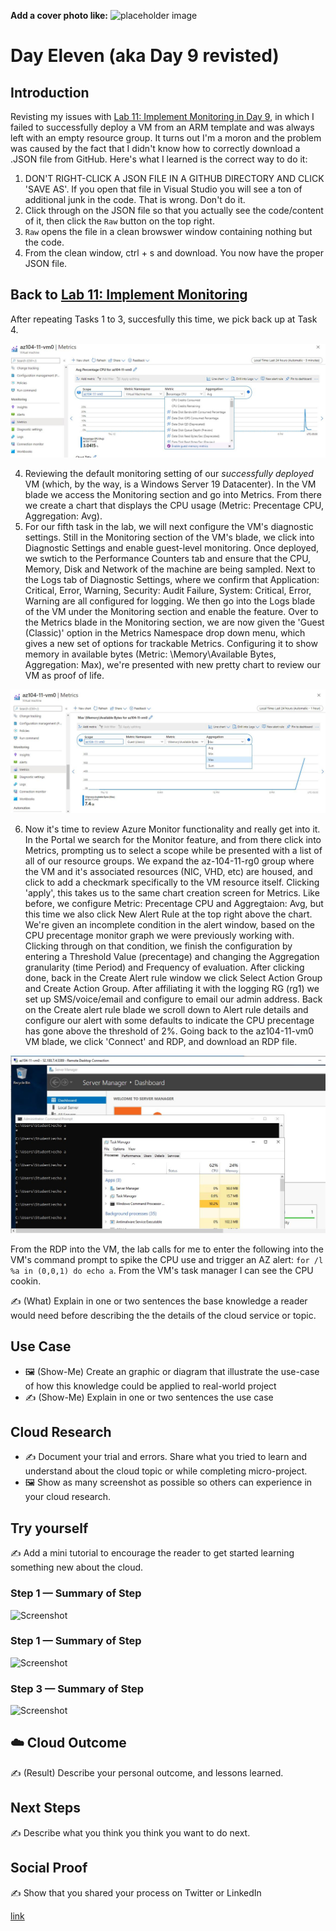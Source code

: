 **Add a cover photo like:**
![placeholder image](https://via.placeholder.com/1200x600)

# Day Eleven (aka Day 9 revisted) 

## Introduction

Revisting my issues with [Lab 11: Implement Monitoring in Day 9](https://github.com/zperk028/100DaysofCloud/blob/main/Journey/009/Readme.md), in which I failed to successfully deploy a VM from an ARM template and was always left with an empty resource group.  It turns out I'm a moron and the problem was caused by the fact that I didn't know how to correctly download a .JSON file from GitHub. Here's what I learned is the correct way to do it:
1. DON'T RIGHT-CLICK A JSON FILE IN A GITHUB DIRECTORY AND CLICK 'SAVE AS'. If you open that file in Visual Studio you will see a ton of additional junk in the code. That is wrong. Don't do it. 
2. Click through on the JSON file so that you actually see the code/content of it, then click the `Raw` button on the top right. 
3. `Raw` opens the file in a clean browswer window containing nothing but the code. 
4. From the clean window, ctrl + s and download. You now have the proper JSON file.

## Back to [Lab 11: Implement Monitoring](https://github.com/MicrosoftLearning/AZ-104-MicrosoftAzureAdministrator/blob/master/Instructions/Labs/LAB_11-Implement_Monitoring.md) 
After repeating Tasks 1 to 3, succesfully this time, we pick back up at Task 4. 

![It Lives!](https://github.com/zperk028/100DaysofCloud/blob/main/Journey/011/lab11.JPG) 

4. Reviewing the default monitoring setting of our *successfully deployed* VM (which, by the way, is a Windows Server 19 Datacenter). In the VM blade we access the Monitoring section and go into Metrics. From there we create a chart that displays the CPU usage (Metric: Precentage CPU, Aggregation: Avg). 
5. For our fifth task in the lab, we will next configure the VM's diagnostic settings. Still in the Monitoring section of the VM's blade, we click into Diagnostic Settings and enable guest-level monitoring. Once deployed, we swtich to the Performance Counters tab and ensure that the CPU, Memory, Disk and Network of the machine are being sampled. Next to the Logs tab of Diagnostic Settings, where we confirm that Application: Critical, Error, Warning, Security: Audit Failure, System: Critical, Error, Warning are all configured for logging. We then go into the Logs blade of the VM under the Monitoring section and enable the feature. Over to the Metrics blade in the Monitoring section, we are now given the 'Guest (Classic)' option in the Metrics Namespace drop down menu, which gives a new set of options for trackable Metrics. Configuring it to show memory in available bytes (Metric: \Memory\Available Bytes, Aggregation: Max), we're presented with new pretty chart to review our VM as proof of life.

![Still alive](https://github.com/zperk028/100DaysofCloud/blob/main/Journey/011/lab11a.JPG)

6. Now it's time to review Azure Monitor functionality and really get into it. In the Portal we search for the Monitor feature, and from there click into Metrics, prompting us to select a scope while be presented with a list of all of our resource groups. We expand the az-104-11-rg0 group where the VM and it's associated resources (NIC, VHD, etc) are housed, and click to add a checkmark specifically to the VM resource itself. Clicking 'apply', this takes us to the same chart creation screen for Metrics. Like before, we configure Metric: Precentage CPU and Aggregtaion: Avg, but this time we also click New Alert Rule at the top right above the chart. We're given an incomplete condition in the alert window, based on the CPU precentage monitor graph we were previously working with. Clicking through on that condition, we finish the configuration by entering a Threshold Value (precentage) and changing the Aggregation granularity (time Period) and Frequency of evaluation. After clicking done, back in the Create Alert rule window we click Select Action Group and Create Action Group. After affiliating it with the logging RG (rg1) we set up SMS/voice/email and configure to email our admin address. Back on the Create alert rule blade we scroll down to Alert rule details and configure our alert with some defaults to indicate the CPU precentage has gone above the threshold of 2%. Going back to the az104-11-vm0 VM blade, we click 'Connect' and RDP, and download an RDP file. 

![Remote inside the VM](https://github.com/zperk028/100DaysofCloud/blob/main/Journey/011/lab11c.JPG)

From the RDP into the VM, the lab calls for me to enter the following into the VM's command prompt to spike the CPU use and trigger an AZ alert: `for /l %a in (0,0,1) do echo a`.  From the VM's task manager I can see the CPU cookin.  




✍️ (What) Explain in one or two sentences the base knowledge a reader would need before describing the the details of the cloud service or topic.

## Use Case

- 🖼️ (Show-Me) Create an graphic or diagram that illustrate the use-case of how this knowledge could be applied to real-world project
- ✍️ (Show-Me) Explain in one or two sentences the use case

## Cloud Research

- ✍️ Document your trial and errors. Share what you tried to learn and understand about the cloud topic or while completing micro-project.
- 🖼️ Show as many screenshot as possible so others can experience in your cloud research.

## Try yourself

✍️ Add a mini tutorial to encourage the reader to get started learning something new about the cloud.

### Step 1 — Summary of Step

![Screenshot](https://via.placeholder.com/500x300)

### Step 1 — Summary of Step

![Screenshot](https://via.placeholder.com/500x300)

### Step 3 — Summary of Step

![Screenshot](https://via.placeholder.com/500x300)

## ☁️ Cloud Outcome

✍️ (Result) Describe your personal outcome, and lessons learned.

## Next Steps

✍️ Describe what you think you think you want to do next.

## Social Proof

✍️ Show that you shared your process on Twitter or LinkedIn

[link](link)
